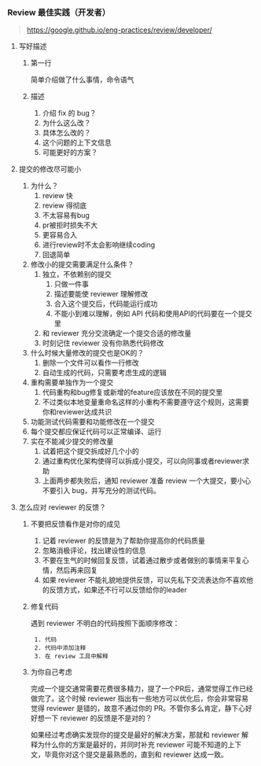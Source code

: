 ### Review 最佳实践（开发者）

> https://google.github.io/eng-practices/review/developer/

1. 写好描述

    1. 第一行

        简单介绍做了什么事情，命令语气

    2. 描述

        1. 介绍 fix 的 bug？
        2. 为什么这么改？
        3. 具体怎么改的？
        4. 这个问题的上下文信息
        5. 可能更好的方案？

2. 提交的修改尽可能小

    1. 为什么？
        1. review 快
        2. review 得彻底
        3. 不太容易有bug
        4. pr被拒时损失不大
        5. 更容易合入
        6. 进行review时不太会影响继续coding
        7. 回退简单
    2. 修改小的提交需要满足什么条件？
        1. 独立，不依赖别的提交
            1. 只做一件事
            2. 描述要能使 reviewer 理解修改
            3. 合入这个提交后，代码能运行成功
            4. 不能小到难以理解，例如 API 代码和使用API的代码要在一个提交里
        2. 和 reviewer 充分交流确定一个提交合适的修改量
        3. 时刻记住 reviewer 没有你熟悉代码修改
    3. 什么时候大量修改的提交也是OK的？
        1. 删除一个文件可以看作一行修改
        2. 自动生成的代码，只需要考虑生成的逻辑
    4. 重构需要单独作为一个提交
        1. 代码重构和bug修复或新增的feature应该放在不同的提交里
        2. 不过类似本地变量重命名这样的小重构不需要遵守这个规则，这需要你和reviewer达成共识
    5. 功能测试代码需要和功能修改在一个提交
    6. 每个提交都应保证代码可以正常编译、运行
    7. 实在不能减少提交的修改量
        1. 试着把这个提交拆成好几个小的
        2. 通过重构优化架构使得可以拆成小提交，可以向同事或者reviewer求助
        3. 上面两步都失败后，通知 reviewer 准备 review 一个大提交，要小心不要引入 bug，并写充分的测试代码。

3. 怎么应对 reviewer 的反馈？

    1. 不要把反馈看作是对你的成见

        1. 记着 reviewer 的反馈是为了帮助你提高你的代码质量
        2. 忽略消极评论，找出建设性的信息
        3. 不要在生气的时候回复反馈，试着通过散步或者做别的事情来平复心情，然后再来回复
        4. 如果 reviewer 不能礼貌地提供反馈，可以先私下交流表达你不喜欢他的反馈方式，如果还不行可以反馈给你的leader

    2. 修复代码

        遇到 reviewer 不明白的代码按照下面顺序修改：

        	1. 代码
         	2. 代码中添加注释
         	3. 在 review 工具中解释

    3. 为你自己考虑

        完成一个提交通常需要花费很多精力，提了一个PR后，通常觉得工作已经做完了。这个时候 reviewer 指出有一些地方可以优化后，你会非常容易觉得 reviewer 是错的，故意不通过你的 PR。不管你多么肯定，静下心好好想一下 reviewer 的反馈是不是对的？

        如果经过考虑确实发现你的提交是最好的解决方案，那就和 reviewer 解释为什么你的方案是最好的，并同时补充 reviewer 可能不知道的上下文，毕竟你对这个提交是最熟悉的，直到和 reviewer 达成一致。

        